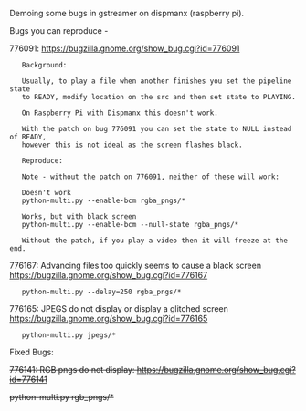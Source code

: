 Demoing some bugs in gstreamer on dispmanx (raspberry pi).


Bugs you can reproduce -

776091: https://bugzilla.gnome.org/show_bug.cgi?id=776091

       Background:
       
       Usually, to play a file when another finishes you set the pipeline state
       to READY, modify location on the src and then set state to PLAYING.
       
       On Raspberry Pi with Dispmanx this doesn't work.
       
       With the patch on bug 776091 you can set the state to NULL instead of READY,
       however this is not ideal as the screen flashes black.

       Reproduce:
       
       Note - without the patch on 776091, neither of these will work:
       
       Doesn't work
       python-multi.py --enable-bcm rgba_pngs/*

       Works, but with black screen
       python-multi.py --enable-bcm --null-state rgba_pngs/*
       
       Without the patch, if you play a video then it will freeze at the end.

776167: Advancing files too quickly seems to cause a black screen
       https://bugzilla.gnome.org/show_bug.cgi?id=776167

       python-multi.py --delay=250 rgba_pngs/*

776165: JPEGS do not display or display a glitched screen
       https://bugzilla.gnome.org/show_bug.cgi?id=776165

       python-multi.py jpegs/*


Fixed Bugs:

~~776141: RGB pngs do not display: https://bugzilla.gnome.org/show_bug.cgi?id=776141~~

~~python-multi.py rgb_pngs/*~~



